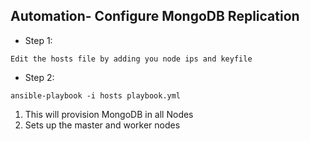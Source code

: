 ## Automation- Configure MongoDB Replication


* Step 1:
```
Edit the hosts file by adding you node ips and keyfile
```

* Step 2:

```
ansible-playbook -i hosts playbook.yml
```

1. This will provision MongoDB in all Nodes
2. Sets up the master and worker nodes
